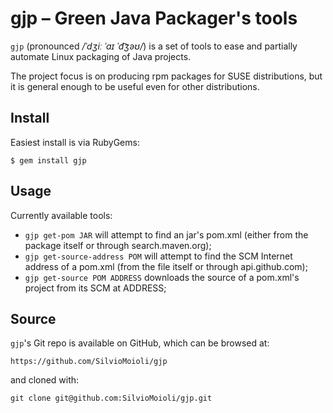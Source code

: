 gjp – Green Java Packager's tools
===

`gjp` (pronounced _/ˈdʒiː ˈaɪ ˈd͡ʒəʊ/_) is a set of tools to ease and partially automate Linux packaging of Java projects.

The project focus is on producing rpm packages for SUSE distributions, but it is general enough to be useful even for other distributions.


## Install

Easiest install is via RubyGems:

    $ gem install gjp

## Usage

Currently available tools:
* `gjp get-pom JAR` will attempt to find an jar's pom.xml (either from the package itself or through search.maven.org);
* `gjp get-source-address POM` will attempt to find the SCM Internet address of a pom.xml (from the file itself or through api.github.com);
* `gjp get-source POM ADDRESS` downloads the source of a pom.xml's project from its SCM at ADDRESS;

## Source

`gjp`'s Git repo is available on GitHub, which can be browsed at:

    https://github.com/SilvioMoioli/gjp

and cloned with:

    git clone git@github.com:SilvioMoioli/gjp.git

